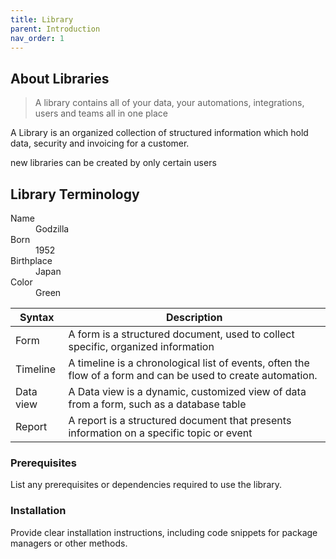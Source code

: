 ```yaml
---
title: Library
parent: Introduction
nav_order: 1
---
```


## About Libraries

> A library contains all of your data, your automations, integrations, users and teams all in one place

A Library is an organized collection of structured information which hold data, security and invoicing for a customer.

new libraries can be created by only certain users

## Library Terminology

<dl>
  <dt>Name</dt>
  <dd>Godzilla</dd>
  <dt>Born</dt>
  <dd>1952</dd>
  <dt>Birthplace</dt>
  <dd>Japan</dd>
  <dt>Color</dt>
  <dd>Green</dd>
</dl>

| Syntax | Description |
| --- | ----------- |
| Form | A form is a structured document, used to collect specific, organized information|
| Timeline | A timeline is a chronological list of events, often the flow of a form and can be used to create automation.  |
| Data view | A Data view is a dynamic, customized view of data from a form, such as a database table  |
| Report | A report is a structured document that presents information on a specific topic or event  |

### Prerequisites

List any prerequisites or dependencies required to use the library.

### Installation

Provide clear installation instructions, including code snippets for package managers or other methods.